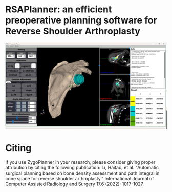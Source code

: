 # RSAPlanner: an efficient preoperative planning software for Reverse Shoulder Arthroplasty

![Fig.1 The overview of our pipeline comprises three stages: (a) automatic zygomatic bone positioning through shape-prior-knowledge-based multi-planar cutting. (b) Generation of partitioned alternative trajectories guided by extracting dense 'backlit' points. (c) Utilization of a BIC-maximized algorithm to determine the optimal implanted paths.](https://github.com/Haitao-Lee/RSA-Preoperative-Planner/blob/main/fig/UI.png)

# Citing
If you use ZygoPlanner in your research, please consider giving proper attribution by citing the following publication:
Li, Haitao, et al. "Automatic surgical planning based on bone density assessment and path integral in cone space for reverse shoulder arthroplasty." International Journal of Computer Assisted Radiology and Surgery 17.6 (2022): 1017-1027.
